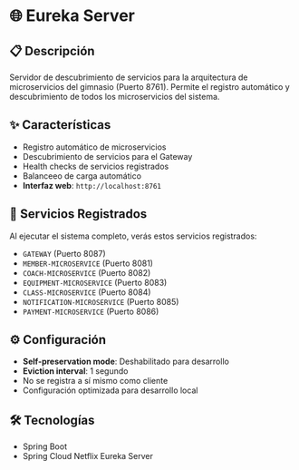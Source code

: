 # 🌐 Eureka Server

## 📋 Descripción

Servidor de descubrimiento de servicios para la arquitectura de microservicios del gimnasio (Puerto 8761). Permite el registro automático y descubrimiento de todos los microservicios del sistema.

## ✨ Características

- Registro automático de microservicios
- Descubrimiento de servicios para el Gateway
- Health checks de servicios registrados
- Balanceeo de carga automático
- **Interfaz web**: `http://localhost:8761`

## 🔗 Servicios Registrados

Al ejecutar el sistema completo, verás estos servicios registrados:

- `GATEWAY` (Puerto 8087)
- `MEMBER-MICROSERVICE` (Puerto 8081)
- `COACH-MICROSERVICE` (Puerto 8082)
- `EQUIPMENT-MICROSERVICE` (Puerto 8083)
- `CLASS-MICROSERVICE` (Puerto 8084)
- `NOTIFICATION-MICROSERVICE` (Puerto 8085)
- `PAYMENT-MICROSERVICE` (Puerto 8086)

## ⚙️ Configuración

- **Self-preservation mode**: Deshabilitado para desarrollo
- **Eviction interval**: 1 segundo
- No se registra a sí mismo como cliente
- Configuración optimizada para desarrollo local

## 🛠️ Tecnologías

- Spring Boot
- Spring Cloud Netflix Eureka Server
